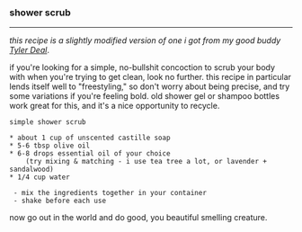 ### shower scrub

---

_this recipe is a slightly modified version of one i got from my good buddy [Tyler Deal](http://idiotpull.com/)_.

if you're looking for a simple, no-bullshit concoction to scrub your body with when you're trying to get clean, look no further. this recipe in particular lends itself well to "freestyling," so don't worry about being precise, and try some variations if you're feeling bold. old shower gel or shampoo bottles work great for this, and it's a nice opportunity to recycle.

```
simple shower scrub

* about 1 cup of unscented castille soap
* 5-6 tbsp olive oil
* 6-8 drops essential oil of your choice 
	(try mixing & matching - i use tea tree a lot, or lavender + sandalwood)
* 1/4 cup water

 - mix the ingredients together in your container
 - shake before each use
```

now go out in the world and do good, you beautiful smelling creature.
